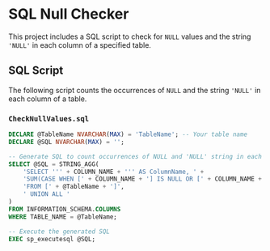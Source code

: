 # SQL Null Checker

This project includes a SQL script to check for `NULL` values and the string `'NULL'` in each column of a specified table.

## SQL Script

The following script counts the occurrences of `NULL` and the string `'NULL'` in each column of a table.

### `CheckNullValues.sql`

```sql
DECLARE @TableName NVARCHAR(MAX) = 'TableName'; -- Your table name
DECLARE @SQL NVARCHAR(MAX) = '';

-- Generate SQL to count occurrences of NULL and 'NULL' string in each column
SELECT @SQL = STRING_AGG(
    'SELECT ''' + COLUMN_NAME + ''' AS ColumnName, ' +
    'SUM(CASE WHEN [' + COLUMN_NAME + '] IS NULL OR [' + COLUMN_NAME + '] = ''NULL'' THEN 1 ELSE 0 END) AS NullCount ' +
    'FROM [' + @TableName + ']',
    ' UNION ALL '
)
FROM INFORMATION_SCHEMA.COLUMNS
WHERE TABLE_NAME = @TableName;

-- Execute the generated SQL
EXEC sp_executesql @SQL;



